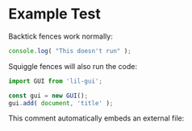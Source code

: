 # Example Test

Backtick fences work normally:

```js
console.log( "This doesn't run" );
```

Squiggle fences will also run the code:

~~~js
import GUI from 'lil-gui';

const gui = new GUI();
gui.add( document, 'title' );
~~~

This comment automatically embeds an external file:

<!-- show ../../scripts/examples.js -->
